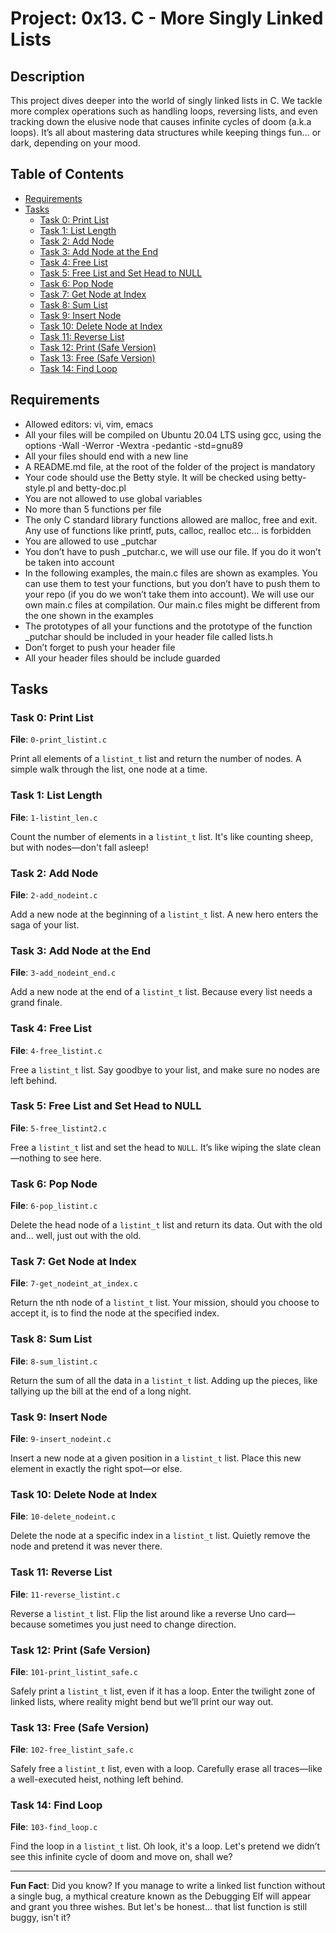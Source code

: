 # Project: 0x13. C - More Singly Linked Lists

## Description
This project dives deeper into the world of singly linked lists in C. We tackle more complex operations such as handling loops, reversing lists, and even tracking down the elusive node that causes infinite cycles of doom (a.k.a loops). It’s all about mastering data structures while keeping things fun... or dark, depending on your mood.

## Table of Contents
- [Requirements](#requirements)
- [Tasks](#tasks)
  - [Task 0: Print List](#task-0-print-list)
  - [Task 1: List Length](#task-1-list-length)
  - [Task 2: Add Node](#task-2-add-node)
  - [Task 3: Add Node at the End](#task-3-add-node-at-the-end)
  - [Task 4: Free List](#task-4-free-list)
  - [Task 5: Free List and Set Head to NULL](#task-5-free-list-and-set-head-to-null)
  - [Task 6: Pop Node](#task-6-pop-node)
  - [Task 7: Get Node at Index](#task-7-get-node-at-index)
  - [Task 8: Sum List](#task-8-sum-list)
  - [Task 9: Insert Node](#task-9-insert-node)
  - [Task 10: Delete Node at Index](#task-10-delete-node-at-index)
  - [Task 11: Reverse List](#task-11-reverse-list)
  - [Task 12: Print (Safe Version)](#task-12-print-safe-version)
  - [Task 13: Free (Safe Version)](#task-13-free-safe-version)
  - [Task 14: Find Loop](#task-14-find-loop)
  
## Requirements
- Allowed editors: vi, vim, emacs
- All your files will be compiled on Ubuntu 20.04 LTS using gcc, using the options -Wall -Werror -Wextra -pedantic -std=gnu89
- All your files should end with a new line
- A README.md file, at the root of the folder of the project is mandatory
- Your code should use the Betty style. It will be checked using betty-style.pl and betty-doc.pl
- You are not allowed to use global variables
- No more than 5 functions per file
- The only C standard library functions allowed are malloc, free and exit. Any use of functions like printf, puts, calloc, realloc etc… is forbidden
- You are allowed to use _putchar
- You don’t have to push _putchar.c, we will use our file. If you do it won’t be taken into account
- In the following examples, the main.c files are shown as examples. You can use them to test your functions, but you don’t have to push them to your repo (if you do we won’t take them into account). We will use our own main.c files at compilation. Our main.c files might be different from the one shown in the examples
- The prototypes of all your functions and the prototype of the function _putchar should be included in your header file called lists.h
- Don’t forget to push your header file
- All your header files should be include guarded

## Tasks

### Task 0: Print List
**File**: `0-print_listint.c`

Print all elements of a `listint_t` list and return the number of nodes. A simple walk through the list, one node at a time.

### Task 1: List Length
**File**: `1-listint_len.c`

Count the number of elements in a `listint_t` list. It's like counting sheep, but with nodes—don't fall asleep!

### Task 2: Add Node
**File**: `2-add_nodeint.c`

Add a new node at the beginning of a `listint_t` list. A new hero enters the saga of your list.

### Task 3: Add Node at the End
**File**: `3-add_nodeint_end.c`

Add a new node at the end of a `listint_t` list. Because every list needs a grand finale.

### Task 4: Free List
**File**: `4-free_listint.c`

Free a `listint_t` list. Say goodbye to your list, and make sure no nodes are left behind.

### Task 5: Free List and Set Head to NULL
**File**: `5-free_listint2.c`

Free a `listint_t` list and set the head to `NULL`. It’s like wiping the slate clean—nothing to see here.

### Task 6: Pop Node
**File**: `6-pop_listint.c`

Delete the head node of a `listint_t` list and return its data. Out with the old and... well, just out with the old.

### Task 7: Get Node at Index
**File**: `7-get_nodeint_at_index.c`

Return the nth node of a `listint_t` list. Your mission, should you choose to accept it, is to find the node at the specified index.

### Task 8: Sum List
**File**: `8-sum_listint.c`

Return the sum of all the data in a `listint_t` list. Adding up the pieces, like tallying up the bill at the end of a long night.

### Task 9: Insert Node
**File**: `9-insert_nodeint.c`

Insert a new node at a given position in a `listint_t` list. Place this new element in exactly the right spot—or else.

### Task 10: Delete Node at Index
**File**: `10-delete_nodeint.c`

Delete the node at a specific index in a `listint_t` list. Quietly remove the node and pretend it was never there.

### Task 11: Reverse List
**File**: `11-reverse_listint.c`

Reverse a `listint_t` list. Flip the list around like a reverse Uno card—because sometimes you just need to change direction.

### Task 12: Print (Safe Version)
**File**: `101-print_listint_safe.c`

Safely print a `listint_t` list, even if it has a loop. Enter the twilight zone of linked lists, where reality might bend but we’ll print our way out.

### Task 13: Free (Safe Version)
**File**: `102-free_listint_safe.c`

Safely free a `listint_t` list, even with a loop. Carefully erase all traces—like a well-executed heist, nothing left behind.

### Task 14: Find Loop
**File**: `103-find_loop.c`

Find the loop in a `listint_t` list. Oh look, it's a loop. Let's pretend we didn’t see this infinite cycle of doom and move on, shall we?

---

**Fun Fact**: Did you know? If you manage to write a linked list function without a single bug, a mythical creature known as the Debugging Elf will appear and grant you three wishes. But let's be honest... that list function is still buggy, isn't it?

